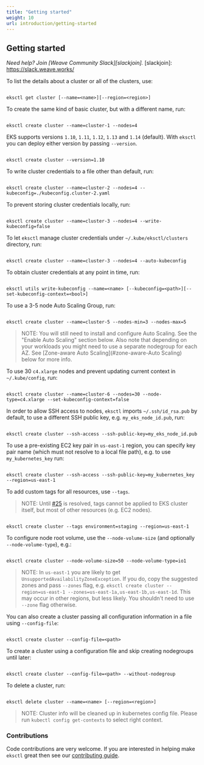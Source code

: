 ```yaml
---
title: "Getting started"
weight: 10
url: introduction/getting-started
---
```


## Getting started

_Need help? Join [Weave Community Slack][slackjoin]._
[slackjoin]: https://slack.weave.works/

To list the details about a cluster or all of the clusters, use:

```

eksctl get cluster [--name=<name>][--region=<region>]

```

To create the same kind of basic cluster, but with a different name, run:

```

eksctl create cluster --name=cluster-1 --nodes=4

```

EKS supports versions `1.10`, `1.11`, `1.12`, `1.13` and `1.14` (default).
With `eksctl` you can deploy either version by passing `--version`.

```

eksctl create cluster --version=1.10

```

To write cluster credentials to a file other than default, run:

```

eksctl create cluster --name=cluster-2 --nodes=4 --kubeconfig=./kubeconfig.cluster-2.yaml

```

To prevent storing cluster credentials locally, run:

```

eksctl create cluster --name=cluster-3 --nodes=4 --write-kubeconfig=false

```

To let `eksctl` manage cluster credentials under `~/.kube/eksctl/clusters` directory, run:

```

eksctl create cluster --name=cluster-3 --nodes=4 --auto-kubeconfig

```

To obtain cluster credentials at any point in time, run:

```

eksctl utils write-kubeconfig --name=<name> [--kubeconfig=<path>][--set-kubeconfig-context=<bool>]

```

To use a 3-5 node Auto Scaling Group, run:

```

eksctl create cluster --name=cluster-5 --nodes-min=3 --nodes-max=5

```

> NOTE: You will still need to install and configure Auto Scaling. See the "Enable Auto Scaling" section below. Also
 note that depending on your workloads you might need to use a separate nodegroup for each AZ. See [Zone-aware Auto
 Scaling](#zone-aware-Auto Scaling) below for more info.

To use 30 `c4.xlarge` nodes and prevent updating current context in `~/.kube/config`, run:

```

eksctl create cluster --name=cluster-6 --nodes=30 --node-type=c4.xlarge --set-kubeconfig-context=false

```

In order to allow SSH access to nodes, `eksctl` imports `~/.ssh/id_rsa.pub` by default, to use a different SSH public key, e.g. `my_eks_node_id.pub`, run:

```

eksctl create cluster --ssh-access --ssh-public-key=my_eks_node_id.pub

```

To use a pre-existing EC2 key pair in `us-east-1` region, you can specify key pair name (which must not resolve to a local file path), e.g. to use `my_kubernetes_key` run:

```

eksctl create cluster --ssh-access --ssh-public-key=my_kubernetes_key --region=us-east-1

```

To add custom tags for all resources, use `--tags`.

> NOTE: Until [#25](https://github.com/weaveworks/eksctl/issues/25) is resolved, tags cannot be applied to EKS cluster itself, but most of other resources (e.g. EC2 nodes).

```

eksctl create cluster --tags environment=staging --region=us-east-1

```

To configure node root volume, use the `--node-volume-size` (and optionally `--node-volume-type`), e.g.:

```

eksctl create cluster --node-volume-size=50 --node-volume-type=io1

```

> NOTE: In `us-east-1` you are likely to get `UnsupportedAvailabilityZoneException`. If you do, copy the suggested zones and pass `--zones` flag, e.g. `eksctl create cluster --region=us-east-1 --zones=us-east-1a,us-east-1b,us-east-1d`. This may occur in other regions, but less likely. You shouldn't need to use `--zone` flag otherwise.

You can also create a cluster passing all configuration information in a file
using `--config-file`:

```

eksctl create cluster --config-file=<path>

```

To create a cluster using a configuration file and skip creating
nodegroups until later:

```

eksctl create cluster --config-file=<path> --without-nodegroup

```

To delete a cluster, run:

```

eksctl delete cluster --name=<name> [--region=<region>]

```

> NOTE: Cluster info will be cleaned up in kubernetes config file. Please run `kubectl config get-contexts` to select right context.

### Contributions

Code contributions are very welcome. If you are interested in helping make `eksctl` great then see our [contributing guide](https://github.com/weaveworks/eksctl/blob/master/CONTRIBUTING.md).
